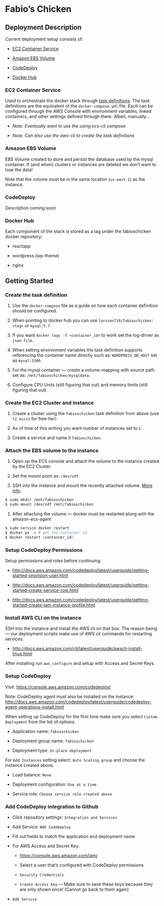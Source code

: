 Fabio’s Chicken
===============

Deployment Description
----------------------

Current deployment setup consists of:

-   [EC2 Container
    Service](http://docs.aws.amazon.com/AmazonECS/latest/developerguide/ECS_GetStarted.html)

-   [Amazon EBS
    Volume](http://docs.aws.amazon.com/AWSEC2/latest/UserGuide/EBSVolumes.html)

-   [CodeDeploy](http://docs.aws.amazon.com/codedeploy/latest/userguide/getting-started-codedeploy.html)

-   [Docker Hub](https://hub.docker.com/r/larsson719/fabioschicken/tags/)

### EC2 Container Service

Used to orchestrate the docker stack through [task
definitions](http://docs.aws.amazon.com/AmazonECS/latest/developerguide/task_definitions.html).
The task definitions are the equivalent of the `docker-compose.yml` file. Each
can be configured through the AWS Console with environment variables, linked
containers, and other settings defined through there. Albeit, manually...

-   *Note: Eventually want to use the using ecs-cli compose*

-   *Note: Can also use the aws-cli to create the task definitions*

### Amazon EBS Volume

EBS Volume created to store and persist the database used by the mysql
container. If (and when) clusters or instances are deleted we don’t want to lose
the data!

Note that the volume must be in the same location (`us-east-1`) as the instance.

### CodeDeploy

Description coming soon

### Docker Hub

Each component of the stack is stored as a tag under the fabioschicken docker
repository:

-   reactapp

-   wordpress (wp-theme)

-   nginx

Getting Started
---------------

### Create the task definition

1.  Use the `docker-compose` file as a guide on how each container definition
    should be configured.

2.  When pointing to docker hub you can use `larsson719/fabioschicken:<tag>` or
    `mysql:5.7`.

3.  If you want `docker logs -f <container_id>` to work set the log-driver as
    `json-file`.

4.  When setting environment variables the task definition supports referencing
    the container name directly such as: `WORDPRESS_DB_HOST` set as
    `mysql:3306`.

5.  For the mysql container — create a volume-mapping with source path set as:
    `/mnt/fabioschicken/mysqldata`.

6.  Configure CPU Units (still figuring that out) and memory limits (still
    figuring that out)

### Create the EC2 Cluster and instance

1.  Create a cluster using the `fabioschicken` task definition from above (use
    `t2.micro` for free-tier)

2.  As of time of this writing you want number of instances set to `1`.

3.  Create a service and name it `fabioschicken`

### Attach the EBS volume to the instance

1.  Open up the ECS console and attach the volume to the instance created by the
    EC2 Cluster.

2.  Set the mount point as: `/dev/sdf`.

3.  SSH into the instance and mount the recently attached volume. [More
    info](https://devopscube.com/mount-ebs-volume-ec2-instance/).

~~~~~~~~~~~~~~~~~~~~~~~~~~~~~~~~~~~~~~~~~~~~~~~~~~~~~~~~~~~~~~~~~~~~~~~~~~~ bash
$ sudo mkdir /mnt/fabioschicken
$ sudo mount /dev/sdf /mnt/fabioschicken
~~~~~~~~~~~~~~~~~~~~~~~~~~~~~~~~~~~~~~~~~~~~~~~~~~~~~~~~~~~~~~~~~~~~~~~~~~~~~~~~

1.  After attaching the volume — docker must be restarted along with the
    amazon-ecs-agent

~~~~~~~~~~~~~~~~~~~~~~~~~~~~~~~~~~~~~~~~~~~~~~~~~~~~~~~~~~~~~~~~~~~~~~~~~~~ bash
$ sudo service docker restart
$ docker ps -a # get the container id
$ docker restart <container_id>
~~~~~~~~~~~~~~~~~~~~~~~~~~~~~~~~~~~~~~~~~~~~~~~~~~~~~~~~~~~~~~~~~~~~~~~~~~~~~~~~

### Setup CodeDeploy Permissions

Setup permissions and roles before continuing:

-   <http://docs.aws.amazon.com/codedeploy/latest/userguide/getting-started-provision-user.html>

-   <http://docs.aws.amazon.com/codedeploy/latest/userguide/getting-started-create-service-role.html>

-   <http://docs.aws.amazon.com/codedeploy/latest/userguide/getting-started-create-iam-instance-profile.html>

### Install AWS CLI on the instance

SSH into the instance and install the AWS cli on that box. The reason being —
our deployment scripts make use of AWS cli commands for restarting services:

-   <http://docs.aws.amazon.com/cli/latest/userguide/awscli-install-linux.html>

After installing run `aws configure` and setup with Access and Secret Keys.

### Setup CodeDeploy

Visit: <https://console.aws.amazon.com/codedeploy/>

Note: CodeDeploy agent must also be installed on the instance:
<http://docs.aws.amazon.com/codedeploy/latest/userguide/codedeploy-agent-operations-install.html>

When setting up CodeDeploy for the first time make sure you select `Custom
Deployment` from the list of options.

-   Application name: `fabioschicken`

-   Deployment group name: `fabioschicken`

-   Deployment type: `In-place deployment`

For `Add Instances` setting select: `Auto Scaling group` and choose the instance
created above.

-   Load balance: `None`

-   Deployment configuration: `One at a time`

-   Service role: `Choose service role created above`

### Add CodeDeploy integration to Github

-   Click repository settings: `Integration and Services`

-   Add Service: `AWS CodeDeploy`

-   Fill out fields to match the application and deployment name

-   For AWS Access and Secret Key:

    -   <https://console.aws.amazon.com/iam/>

    -   Select a user that’s configured with CodeDeploy permissions

    -   `Security Credentials`

    -   `Create Access Key` — Make sure to save these keys because they are only
        shown once! (Cannot go back to them again)

-   `Add Service`
